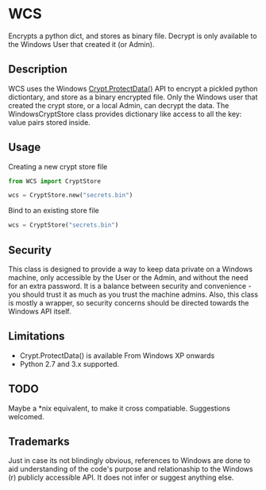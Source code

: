 # WCS
Encrypts a python dict, and stores as binary file. Decrypt is only available to the Windows User that created it (or Admin).

## Description
WCS uses the Windows [Crypt.ProtectData()](https://msdn.microsoft.com/en-us/library/windows/desktop/aa380261(v=vs.85).aspx) API to encrypt a pickled python dictiontary, and store as a binary encrypted file. Only the Windows user that created the crypt store, or a local Admin, can decrypt the data. The WindowsCryptStore class provides dictionary like access to all the key: value pairs stored inside.

## Usage
Creating a new crypt store file
```python
from WCS import CryptStore

wcs = CryptStore.new("secrets.bin")
```

Bind to an existing store file
```python
wcs = CryptStore("secrets.bin")
```

## Security
This class is designed to provide a way to keep data private on a Windows machine, only accessible by the User or the Admin, and without the need for an extra password. It is a balance between security and convenience - you should trust it as much as you trust the machine admins.
Also, this class is mostly a wrapper, so security concerns should be directed towards the Windows API itself.

## Limitations
* Crypt.ProtectData() is available From Windows XP onwards
* Python 2.7 and 3.x supported.

## TODO
Maybe a *nix equivalent, to make it cross compatiable. Suggestions welcomed.

## Trademarks
Just in case its not blindingly obvious, references to Windows are done to aid understanding of the code's purpose and relationaship to the Windows (r) publicly accessible API. It does not infer or suggest anything else.
